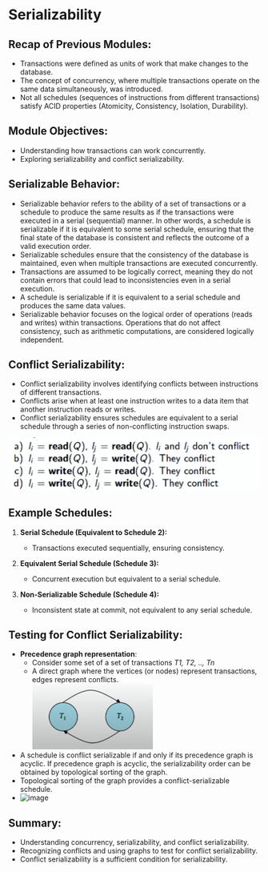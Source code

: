 # Serializability

## Recap of Previous Modules:
- Transactions were defined as units of work that make changes to the database.
- The concept of concurrency, where multiple transactions operate on the same data simultaneously, was introduced.
- Not all schedules (sequences of instructions from different transactions) satisfy ACID properties (Atomicity, Consistency, Isolation, Durability).

## Module Objectives:
- Understanding how transactions can work concurrently.
- Exploring serializability and conflict serializability.

## Serializable Behavior:  
- Serializable behavior refers to the ability of a set of transactions or a schedule to produce the same results as if the transactions were executed in a serial (sequential) manner. In other words, a schedule is serializable if it is equivalent to some serial schedule, ensuring that the final state of the database is consistent and reflects the outcome of a valid execution order.
- Serializable schedules ensure that the consistency of the database is maintained, even when multiple transactions are executed concurrently.
- Transactions are assumed to be logically correct, meaning they do not contain errors that could lead to inconsistencies even in a serial execution.
- A schedule is serializable if it is equivalent to a serial schedule and produces the same data values.   
- Serializable behavior focuses on the logical order of operations (reads and writes) within transactions. Operations that do not affect consistency, such as arithmetic computations, are considered logically independent.  

## Conflict Serializability:
- Conflict serializability involves identifying conflicts between instructions of different transactions.
- Conflicts arise when at least one instruction writes to a data item that another instruction reads or writes.  
- Conflict serializability ensures schedules are equivalent to a serial schedule through a series of non-conflicting instruction swaps.  

![/images/conflict.png](./images/conflict.png)

## Example Schedules:
1. **Serial Schedule (Equivalent to Schedule 2):**
   - Transactions executed sequentially, ensuring consistency.

2. **Equivalent Serial Schedule (Schedule 3):**
   - Concurrent execution but equivalent to a serial schedule.

3. **Non-Serializable Schedule (Schedule 4):**
   - Inconsistent state at commit, not equivalent to any serial schedule.

## Testing for Conflict Serializability:
- **Precedence graph representation**:
    - Consider some set of a set of transactions *T1, T2, .., Tn*  
    - A direct graph where the vertices (or nodes) represent transactions, edges represent conflicts.  
    ![/images/graph.png](./images/graph.png)
- A schedule is conflict serializable if and only if its precedence graph is acyclic. If precedence graph is acyclic, the serializability order can be obtained by topological sorting of the graph.
- Topological sorting of the graph provides a conflict-serializable schedule.
- ![image](https://github.com/hamees-sayed/MLF-Notes/assets/98336593/19a9961c-61a7-4f0e-bd7c-9a909eec4f2f)

## Summary:
- Understanding concurrency, serializability, and conflict serializability.
- Recognizing conflicts and using graphs to test for conflict serializability.
- Conflict serializability is a sufficient condition for serializability.
